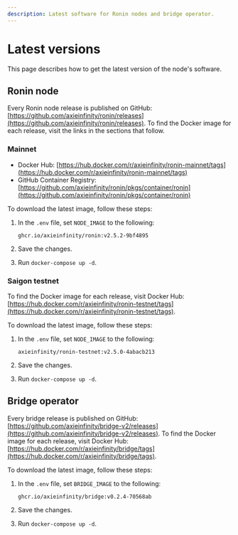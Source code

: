 ```yaml
---
description: Latest software for Ronin nodes and bridge operator.
---
```


# Latest versions

This page describes how to get the latest version of the node's software.

## Ronin node

Every Ronin node release is published on GitHub:
[https://github.com/axieinfinity/ronin/releases](https://github.com/axieinfinity/ronin/releases).
To find the Docker image for each release, visit the links in the sections that follow.

### Mainnet

* Docker Hub: [https://hub.docker.com/r/axieinfinity/ronin-mainnet/tags](https://hub.docker.com/r/axieinfinity/ronin-mainnet/tags)
* GitHub Container Registry: [https://github.com/axieinfinity/ronin/pkgs/container/ronin](https://github.com/axieinfinity/ronin/pkgs/container/ronin)

To download the latest image, follow these steps:

1. In the `.env` file, set `NODE_IMAGE` to the following:

    ```
    ghcr.io/axieinfinity/ronin:v2.5.2-9bf4895
    ```

2. Save the changes.
3. Run `docker-compose up -d`.

### Saigon testnet

To find the Docker image for each release, visit Docker Hub: [https://hub.docker.com/r/axieinfinity/ronin-testnet/tags](https://hub.docker.com/r/axieinfinity/ronin-testnet/tags).

To download the latest image, follow these steps:

1. In the `.env` file, set `NODE_IMAGE` to the following:

    ```
    axieinfinity/ronin-testnet:v2.5.0-4abacb213
    ```

2. Save the changes.
3. Run `docker-compose up -d`.

## Bridge operator

Every bridge release is published on GitHub:
[https://github.com/axieinfinity/bridge-v2/releases](https://github.com/axieinfinity/bridge-v2/releases).
To find the Docker image for each release, visit Docker Hub:
[https://hub.docker.com/r/axieinfinity/bridge/tags](https://hub.docker.com/r/axieinfinity/bridge/tags).

To download the latest image, follow these steps:

1. In the `.env` file, set `BRIDGE_IMAGE` to the following:

    ```
    ghcr.io/axieinfinity/bridge:v0.2.4-70568ab
    ```

2. Save the changes.
3. Run `docker-compose up -d`.

